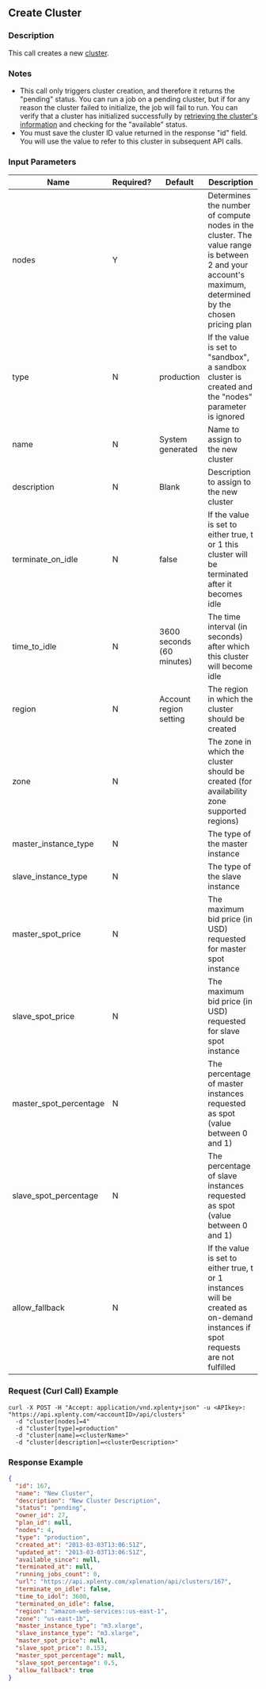 ## Create Cluster

### Description
This call creates a new [cluster](https://github.com/xplenty/xplenty-api-doc-v2/blob/master/resources/cluster.md).

### Notes
* This call only triggers cluster creation, and therefore it returns the "pending" status. You can run a job on a pending cluster, but if for any reason the cluster failed to initialize, the job will fail to run.
You can verify that a cluster has initialized successfully by [retrieving the cluster's information](https://github.com/xplenty/xplenty-api-doc-v2/blob/master/sections/get-cluster-information.md) and checking for the "available" status.
* You must save the cluster ID value returned in the response "id" field. You will use the value to refer to this cluster in subsequent API calls.

### Input Parameters
|Name|Required?|    Default|Description|
|----|---------|    -------|-----------|
|nodes|Y| |Determines the number of compute nodes in the cluster. The value range is between 2 and your account's maximum, determined by the chosen pricing plan|
type|N|production|If the value is set to "sandbox", a sandbox cluster is created and the "nodes" parameter is ignored
name|N|System generated|Name to assign to the new cluster
description|N|Blank|Description to assign to the new cluster
terminate_on_idle|N|false|If the value is set to either true, t or 1 this cluster will be terminated after it becomes idle
time_to_idle|N|3600 seconds (60 minutes)|The time interval (in seconds) after which this cluster will become idle
region|N|Account region setting|The region in which the cluster should be created|
zone|N||The zone in which the cluster should be created (for availability zone supported regions)|
master_instance_type|N||The type of the master instance|
slave_instance_type|N||The type of the slave instance|
master_spot_price|N||The maximum bid price (in USD) requested for master spot instance|
slave_spot_price|N||The maximum bid price (in USD) requested for slave spot instance|
master_spot_percentage|N||The percentage of master instances requested as spot (value between 0 and 1)|
slave_spot_percentage|N||The percentage of slave instances requested as spot (value between 0 and 1)|
allow_fallback|N||If the value is set to either true, t or 1 instances will be created as on-demand instances if spot requests are not fulfilled|

### Request (Curl Call) Example
```shell
curl -X POST -H "Accept: application/vnd.xplenty+json" -u <APIkey>: "https://api.xplenty.com/<accountID>/api/clusters" 
  -d "cluster[nodes]=4"
  -d "cluster[type]=production"
  -d "cluster[name]=<clusterName>" 
  -d "cluster[description]=<clusterDescription>"
```

### Response Example
```json
{
  "id": 167,
  "name": "New Cluster",
  "description": "New Cluster Description",
  "status": "pending",
  "owner_id": 27,
  "plan_id": null,
  "nodes": 4,
  "type": "production",
  "created_at": "2013-03-03T13:06:51Z",
  "updated_at": "2013-03-03T13:06:51Z",
  "available_since": null,
  "terminated_at": null,
  "running_jobs_count": 0,
  "url": "https://api.xplenty.com/xplenation/api/clusters/167",
  "terminate_on_idle": false,
  "time_to_idol": 3600,
  "terminated_on_idle": false,
  "region": "amazon-web-services::us-east-1",
  "zone": "us-east-1b",
  "master_instance_type": "m3.xlarge",
  "slave_instance_type": "m3.xlarge",
  "master_spot_price": null,
  "slave_spot_price": 0.153,
  "master_spot_percentage": null,
  "slave_spot_percentage": 0.5,
  "allow_fallback": true
}
```
